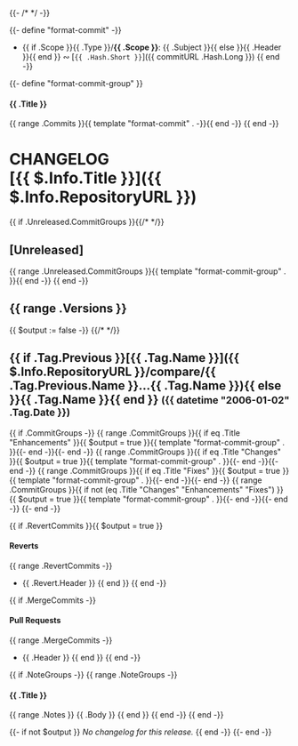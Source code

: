 {{- /* <!-- markdownlint-disable --><!-- spellchecker:ignore markdownlint --> */ -}}

{{- define "format-commit" -}}
* {{ if .Scope }}{{ .Type }}/**{{ .Scope }}**: {{ .Subject }}{{ else }}{{ .Header }}{{ end }} &ac; [`{{ .Hash.Short }}`]({{ commitURL .Hash.Long }})
{{ end -}}

{{- define "format-commit-group" }}
#### {{ .Title }}

{{ range .Commits }}{{ template "format-commit" . -}}{{ end -}}
{{ end -}}

<!-- markdownlint-disable heading-increment no-duplicate-heading no-inline-html -->
<!-- spellchecker:ignore () CICD Deno EditorConfig chglog maint markdownlint rivy typeof -->

# CHANGELOG <br/> [{{ $.Info.Title }}]({{ $.Info.RepositoryURL }})
{{ if .Unreleased.CommitGroups }}{{/* <a name="unreleased"></a> */}}
## [Unreleased]
{{ range .Unreleased.CommitGroups }}{{ template "format-commit-group" . }}{{ end -}}
{{ end -}}

{{ range .Versions }}
---
{{ $output := false -}}
{{/* <a name="{{ .Tag.Name }}"></a> */}}
## {{ if .Tag.Previous }}[{{ .Tag.Name }}]({{ $.Info.RepositoryURL }}/compare/{{ .Tag.Previous.Name }}...{{ .Tag.Name }}){{ else }}{{ .Tag.Name }}{{ end }} <small>({{ datetime "2006-01-02" .Tag.Date }})</small>
{{ if .CommitGroups -}}
{{ range .CommitGroups }}{{ if eq .Title "Enhancements" }}{{ $output = true }}{{ template "format-commit-group" . }}{{- end -}}{{- end -}}
{{ range .CommitGroups }}{{ if eq .Title "Changes" }}{{ $output = true }}{{ template "format-commit-group" . }}{{- end -}}{{- end -}}
{{ range .CommitGroups }}{{ if eq .Title "Fixes" }}{{ $output = true }}{{ template "format-commit-group" . }}{{- end -}}{{- end -}}
{{ range .CommitGroups }}{{ if not (eq .Title "Changes" "Enhancements" "Fixes") }}{{ $output = true }}{{ template "format-commit-group" . }}{{- end -}}{{- end -}}
{{- end -}}

{{ if .RevertCommits }}{{ $output = true }}
#### Reverts

{{ range .RevertCommits -}}
* {{ .Revert.Header }}
{{ end }}
{{ end -}}

{{ if .MergeCommits -}}
#### Pull Requests

{{ range .MergeCommits -}}
* {{ .Header }}
{{ end }}
{{ end -}}

{{ if .NoteGroups -}}
{{ range .NoteGroups -}}
#### {{ .Title }}

{{ range .Notes }}
{{ .Body }}
{{ end }}
{{ end -}}
{{ end -}}

{{- if not $output }}
*No changelog for this release.*
{{ end -}}
{{- end -}}
